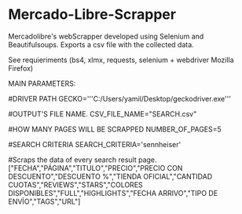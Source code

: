 # Mercado-Libre-Scrapper
Mercadolibre's webScrapper developed using Selenium and Beautifulsoups. Exports a csv file with the collected data.

See requieriments (bs4, xlmx, requests, selenium + webdriver Mozilla Firefox)

MAIN PARAMETERS:

#DRIVER PATH
GECKO='''C:/Users/yamil/Desktop/geckodriver.exe'''

#OUTPUT'S FILE NAME.
CSV_FILE_NAME="SEARCH.csv"

#HOW MANY PAGES WILL BE SCRAPPED
NUMBER_OF_PAGES=5

#SEARCH CRITERIA
SEARCH_CRITERIA='sennheiser'
    
#Scraps the data of every search result page.
["FECHA","PÁGINA","TITULO","PRECIO","PRECIO CON DESCUENTO","DESCUENTO %","TIENDA OFICIAL","CANTIDAD CUOTAS","REVIEWS","STARS","COLORES DISPONIBLES","FULL","HIGHLIGHTS","FECHA ARRIVO","TIPO DE ENVÍO","TAGS","URL"]
